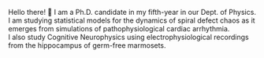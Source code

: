 Hello there! 👋 
I am a Ph.D. candidate in my fifth-year in our Dept. of Physics.  
I am studying statistical models for the dynamics of spiral defect chaos as it emerges from simulations of pathophysiological cardiac arrhythmia.  
I also study Cognitive Neurophysics using electrophysiological recordings from the hippocampus of germ-free marmosets.


<!---
timtyree/timtyree is a ✨ special ✨ repository because its `README.md` (this file) appears on your GitHub profile.
You can click the Preview link to take a look at your changes.
--->
